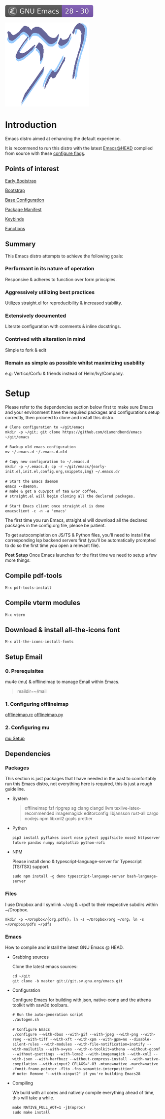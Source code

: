 <a href="https://www.gnu.org/software/emacs/"><img alt="GNU Emacs" src="https://github.com/minad/corfu/blob/screenshots/emacs.svg?raw=true"></a>

<img src="https://raw.githubusercontent.com/DiamondBond/emacs/master/img/gnusstorm-2.gif">


# Introduction

Emacs distro aimed at enhancing the default experience.

It is recommend to run this distro with the latest [Emacs@HEAD](https://github.com/DiamondBond/emacs/blob/master/README.org/#compiling) compiled from source with
these [configure flags](https://github.com/DiamondBond/emacs/blob/master/README.org#configuration).


## Points of interest

[Early Bootstrap](https://github.com/DiamondBond/emacs/blob/master/early-init.el)

[Bootstrap](https://github.com/DiamondBond/emacs/blob/master/init.el)

[Base Configuration](https://github.com/DiamondBond/emacs/blob/master/config.org#base)

[Package Manifest](https://github.com/DiamondBond/emacs/blob/master/config.org#use-package)

[Keybinds](https://github.com/DiamondBond/emacs/blob/master/config.org#keybinds)

[Functions](https://github.com/DiamondBond/emacs/blob/master/config.org#functions)


## Summary

This Emacs distro attempts to achieve the following goals:


### Performant in its nature of operation

Responsive & adheres to function over form principles.


### Aggressively utilizing best practices

Utilizes straight.el for reproducibility & increased stability.


### Extensively documented

Literate configuration with comments & inline docstrings.


### Contrived with alteration in mind

Simple to fork & edit


### Remain as simple as possible whilst maximizing usability

e.g: Vertico/Corfu & friends instead of Helm/Ivy/Company.


# Setup

Please refer to the dependencies section below first to make sure Emacs and your environment have the required packages and configurations setup correctly, then proceed to clone and install this distro.

    # Clone configuration to ~/git/emacs
    mkdir -p ~/git; git clone https://github.com/diamondbond/emacs ~/git/emacs

    # Backup old emacs configuration
    mv ~/.emacs.d ~/.emacs.d.old

    # Copy new configuration to ~/.emacs.d
    mkdir -p ~/.emacs.d; cp -r ~/git/emacs/{early-init.el,init.el,config.org,snippets,img} ~/.emacs.d/

    # Start the Emacs daemon
    emacs --daemon;
    # make & get a cup/pot of tea &/or coffee,
    # straight.el will begin cloning all the declared packages.

    # Start Emacs client once straight.el is done
    emacsclient -c -n -a 'emacs'

The first time you run Emacs, straight.el will download all the declared packages in the config.org file, please be patient.

To get autocompletion on JS/TS & Python files, you'll need to install the corresponding lsp backend servers first (you'll be automatically prompted to do so the first time you open a relevant file).

**Post Setup**
Once Emacs launches for the first time we need to setup a few more things:


## Compile pdf-tools

    M-x pdf-tools-install


## Compile vterm modules

    M-x vterm


## Download & install all-the-icons font

    M-x all-the-icons-install-fonts


## Setup Email


### 0. Prerequisites

mu4e (mu) & offlineimap to manage Email within Emacs.

> maildir=~/mail


### 1. Configuring offlineimap

[offlineimap.rc](https://github.com/DiamondBond/dotfiles/blob/master/.offlineimaprc)
[offlineimap.py](https://github.com/DiamondBond/dotfiles/blob/master/.offlineimap.py)


### 2. Configuring mu

[mu Setup](https://github.com/DiamondBond/emacs/blob/master/config.org#prerequisites)


## Dependencies


### Packages

This section is just packages that I have needed in the past to comfortably run this Emacs distro, not everything here is required, this is just a rough guideline.

-   System

    > offlineimap
    > fzf ripgrep ag
    > clang clangd llvm
    > texlive-latex-recommended
    > imagemagick
    > editorconfig
    > libjansson
    > rust-all cargo
    > nodejs npm
    > libxml2
    > gopls
    > prettier

-   Python

        pip3 install pyflakes isort nose pytest pygifsicle nose2 httpserver future pandas numpy matplotlib python-rofi

-   NPM

    Please install deno & typescript-language-server for Typescript (TS/TSX) support.

        sudo npm install -g deno typescript-language-server bash-language-server


### Files

I use Dropbox and I symlink ~/org & ~/pdf to their respective subdirs within ~/Dropbox.

    mkdir -p ~/Dropbox/{org,pdfs}; ln -s ~/Dropbox/org ~/org; ln -s ~/Dropbox/pdfs ~/pdfs


### Emacs

How to compile and install the latest GNU Emacs @ HEAD.

-   Grabbing sources

    Clone the latest emacs sources:

        cd ~/git
        git clone -b master git://git.sv.gnu.org/emacs.git

-   Configuration

    Configure Emacs for building with json, native-comp and the athena toolkit with xaw3d toolbars.

        # Run the auto-generation script
        ./autogen.sh

        # Configure Emacs
        ./configure --with-dbus --with-gif --with-jpeg --with-png --with-rsvg --with-tiff --with-xft --with-xpm --with-gpm=no --disable-silent-rules --with-modules --with-file-notification=inotify --with-mailutils --with-x=yes --with-x-toolkit=athena --without-gconf --without-gsettings --with-lcms2 --with-imagemagick --with-xml2 --with-json --with-harfbuzz --without-compress-install --with-native-compilation --with-xinput2 CFLAGS="-O3 -mtune=native -march=native -fomit-frame-pointer -flto -fno-semantic-interposition"
        # note: Remove "--with-xinput2" if you're building Emacs28

-   Compiling

    We build with all cores and natively compile everything ahead of time, this will take a while.

        make NATIVE_FULL_AOT=1 -j$(nproc)
        sudo make install
